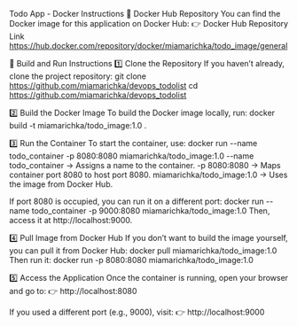 Todo App - Docker Instructions
🔗 Docker Hub Repository
You can find the Docker image for this application on Docker Hub:
👉 Docker Hub Repository Link https://hub.docker.com/repository/docker/miamarichka/todo_image/general

🚀 Build and Run Instructions
1️⃣ Clone the Repository
If you haven’t already, clone the project repository:
git clone https://github.com/miamarichka/devops_todolist
cd https://github.com/miamarichka/devops_todolist

2️⃣ Build the Docker Image
To build the Docker image locally, run:
docker build -t miamarichka/todo_image:1.0 .

3️⃣ Run the Container
To start the container, use:
docker run --name todo_container -p 8080:8080 miamarichka/todo_image:1.0
--name todo_container → Assigns a name to the container.
-p 8080:8080 → Maps container port 8080 to host port 8080.
miamarichka/todo_image:1.0 → Uses the image from Docker Hub.

If port 8080 is occupied, you can run it on a different port:
docker run --name todo_container -p 9000:8080 miamarichka/todo_image:1.0
Then, access it at http://localhost:9000.

4️⃣ Pull Image from Docker Hub
If you don’t want to build the image yourself, you can pull it from Docker Hub:
docker pull miamarichka/todo_image:1.0
Then run it:
docker run -p 8080:8080 miamarichka/todo_image:1.0

5️⃣ Access the Application
Once the container is running, open your browser and go to: 👉 http://localhost:8080

If you used a different port (e.g., 9000), visit: 👉 http://localhost:9000
